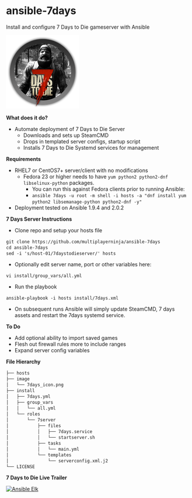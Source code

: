 ansible-7days
=============
Install and configure 7 Days to Die gameserver with Ansible

![7Days](/image/7days_icon.png?raw=true "This is a really fun game")

**What does it do?**
   - Automate deployment of 7 Days to Die Server
     * Downloads and sets up SteamCMD
     * Drops in templated server configs, startup script
     * Installs 7 Days to Die Systemd services for management

**Requirements**
   - RHEL7 or CentOS7+ server/client with no modifications
     - Fedora 23 or higher needs to have ```yum python2 python2-dnf libselinux-python``` packages.
       * You can run this against Fedora clients prior to running Ansible:
       - ```ansible 7days -u root -m shell -i hosts -a "dnf install yum python2 libsemanage-python python2-dnf -y"```
   - Deployment tested on Ansible 1.9.4 and 2.0.2

**7 Days Server Instructions**
   - Clone repo and setup your hosts file
```
git clone https://github.com/multiplayerninja/ansible-7days
cd ansible-7days
sed -i 's/host-01/7daystodieserver/' hosts
```
   - Optionally edit server name, port or other variables here:
```
vi install/group_vars/all.yml
```
   - Run the playbook
```
ansible-playbook -i hosts install/7days.xml
```
   * On subsequent runs Ansible will simply update SteamCMD, 7 days assets and
     restart the 7days systemd service.

**To Do**
   - Add optional ability to import saved games
   - Flesh out firewall rules more to include ranges
   - Expand server config variables

**File Hierarchy**
```
├── hosts
├── image
│   └── 7days_icon.png
├── install
│   ├── 7days.yml
│   ├── group_vars
│   │   └── all.yml
│   └── roles
│       └── 7server
│           ├── files
│           │   ├── 7days.service
│           │   └── startserver.sh
│           ├── tasks
│           │   └── main.yml
│           └── templates
│               └── serverconfig.xml.j2
└── LICENSE
```

**7 Days to Die Live Trailer**


[![Ansible Elk](http://img.youtube.com/vi/tnKLwfAgZjI/0.jpg)](http://www.youtube.com/watch?v=tnKLwfAgZjI "7 Days to Die Live Trailer")


